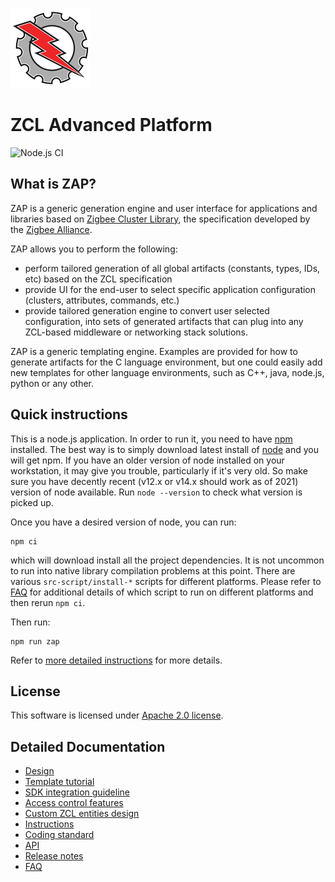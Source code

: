![ZCL Advanced Platform](src-electron/icons/zap_128x128.png)

# ZCL Advanced Platform

![Node.js CI](https://github.com/project-chip/zap/workflows/Node.js%20CI/badge.svg)

## What is ZAP?

ZAP is a generic generation engine and user interface for applications and libraries based on [Zigbee Cluster Library](https://zigbeealliance.org/developer_resources/zigbee-cluster-library/), the specification developed by the [Zigbee Alliance](https://zigbeealliance.org/).

ZAP allows you to perform the following:

- perform tailored generation of all global artifacts (constants, types, IDs, etc) based on the ZCL specification
- provide UI for the end-user to select specific application configuration (clusters, attributes, commands, etc.)
- provide tailored generation engine to convert user selected configuration, into sets of generated artifacts that can plug into any ZCL-based middleware or networking stack solutions.

ZAP is a generic templating engine. Examples are provided for how to generate artifacts for the C language environment, but one could easily add new templates for other language environments, such as C++, java, node.js, python or any other.

## Quick instructions

This is a node.js application. In order to run it, you need to have [npm](https://www.npmjs.com/) installed. The best way is to simply download latest install of [node](https://nodejs.org/en/download/) and you will get npm. If you have an older version of node installed on your workstation, it may give you trouble, particularly if it's very old. So make sure you have decently recent (v12.x or v14.x should work as of 2021) version of node available. Run `node --version` to check what version is picked up.

Once you have a desired version of node, you can run:

```
npm ci
```

which will download install all the project dependencies. It is not uncommon to run into native library compilation problems at this point.
There are various `src-script/install-*` scripts for different platforms. Please refer to [FAQ](docs/faq.md) for additional details of which script to run on different platforms and then rerun `npm ci`.

Then run:

```
npm run zap
```

Refer to [more detailed instructions](docs/instructions.md) for more details.

## License

This software is licensed under [Apache 2.0 license](LICENSE.txt).

## Detailed Documentation

- [Design](docs/design.md)
- [Template tutorial](docs/template-tutorial.md)
- [SDK integration guideline](docs/sdk-integration.md)
- [Access control features](docs/access.md)
- [Custom ZCL entities design](docs/custom-zcl.md)
- [Instructions](docs/instructions.md)
- [Coding standard](docs/coding-standard.md)
- [API](docs/api.md)
- [Release notes](docs/releasenotes.md)
- [FAQ](docs/faq.md)

